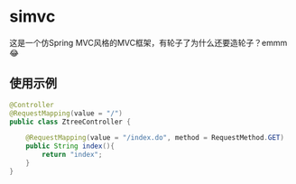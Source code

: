 # simvc   
这是一个仿Spring MVC风格的MVC框架，有轮子了为什么还要造轮子？emmm :joy:

## 使用示例
```java
@Controller
@RequestMapping(value = "/")
public class ZtreeController {

    @RequestMapping(value = "/index.do", method = RequestMethod.GET)
    public String index(){
        return "index";
    }
}
```

